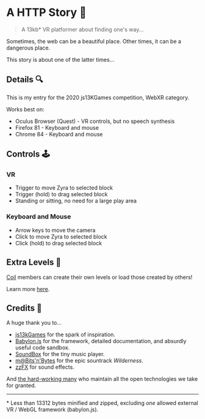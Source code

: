 # A HTTP Story 🧶

> A 13kb\* VR platformer about finding one's way...

Sometimes, the web can be a beautiful place. Other times, it can be a dangerous
place.

This story is about one of the latter times...

## Details 🔍

This is my entry for the 2020 js13KGames competition, WebXR category.

Works best on:

- Oculus Browser (Quest) - VR controls, but no speech synthesis
- Firefox 81 - Keyboard and mouse
- Chrome 84 - Keyboard and mouse

## Controls 🕹

### VR

- Trigger to move Zyra to selected block
- Trigger (hold) to drag selected block
- Standing or sitting, no need for a large play area

### Keyboard and Mouse

- Arrow keys to move the camera
- Click to move Zyra to selected block
- Click (hold) to drag selected block

## Extra Levels 🍰

[Coil](https://coil.com/) members can create their own levels or load those
created by others!

Learn more [here](https://github.com/kaizau/a-http-story/tree/master/extras).

## Credits 🙏

A huge thank you to...

- [js13kGames](https://js13kgames.com/) for the spark of inspiration.
- [Babylon.js](https://www.babylonjs.com/) for the framework, detailed
  documentation, and absurdly useful code sandbox.
- [SoundBox](https://sb.bitsnbites.eu/) for the tiny music player.
- [m@Bits'n'Bytes](https://www.pouet.net/prod.php?which=64246) for the epic
  sountrack _Wilderness_.
- [zzFX](https://killedbyapixel.github.io/ZzFX/) for sound effects.

And [the hard-working many](https://xkcd.com/2347/) who maintain all the open
technologies we take for granted.

---

\* Less than 13312 bytes minified and zipped, excluding _one_ allowed external
VR / WebGL framework (babylon.js).
